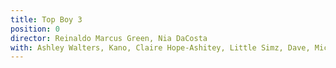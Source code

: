 ```yaml
---
title: Top Boy 3
position: 0
director: Reinaldo Marcus Green, Nia DaCosta
with: Ashley Walters, Kano, Claire Hope-Ashitey, Little Simz, Dave, Michael Ward
---
```


